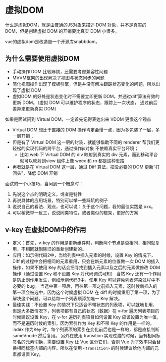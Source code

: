 # 虚拟DOM

什么是虚拟DOM，就是由普通的JS对象来描述 DOM 对象，并不是真实的 DOM，但是创建虚拟 DOM 的开销要比真实 DOM 小很多。

vue的虚拟dom是改造自一个开源库snabbdom。

## 为什么需要使用虚拟DOM

+ 手动操作 DOM 比较麻烦，还需要考虑兼容性问题
+ MVVM框架的出现解决了视图与状态同步的问题
+ 简化视图操作出现了模板引擎，但是并没有解决跟踪状态变化的问题，所以出现了虚拟 DOM
+ 虚拟DOM 的好处是状态变化时不需要立即更新 DOM，并通过diff算法有效的更新 DOM。（虚拟 DOM 可以维护程序的状态，跟踪上一次状态， 通过前后差异来更新真实 DOM）

如果是面试问到 Virtual DOM，一定首先记得表达出来 VDOM 更慢这个观点

+ Virtual DOM 想比于直接的 DOM 操作肯定会慢一点，因为多包装了一层，多一层开销；
+ 但是有了 Virtual DOM 这一层的封装，就能够借助不同的 renderer 帮我们更轻松的实现代码的跨平台，通过操作js对象 不依赖真实平台环境；
  + 比如 web 下 Virtual DOM 的 div 映射到真实的 div 元素，而到移动平台就可以映射到view 组件上像 weex 和 rn 都是这种思路
+ 再者就是在 Virtual DOM 这一层，通过 Diff 算法，把没必要的 DOM 更新“打回头”，降低 DOM 开销

面试的一个小技巧，当问到一个概念时：

1. 先说这个点的明确定义，或者是特性
2. 再说具体的应用场景，特别可以举一些踩坑的例子
3. 说说自己的看法、观点，也可以说：关于这个问题，我的最佳实践是 xxx。
4. 可以稍微举一反三，说说同类特性，或者类似的框架，更好的方案

## v-key 在虚拟DOM中的作用

+ 定义：首先，v-key 的作用是更新组件时，判断两个节点是否相同，相同就复用，不相同就删除旧的重新创建新的。
+ 应用：如示例代码2中，当给列表中插入元素的时候，设置 Key 的情况下，Diff 的过程中会把相同的元素重用，只会在新元素的位置做一次 DOM 的插入操作，如果不使用 Key 的话会把寻找到插入元素以及之后的元素做修改 DOM 操作（通过设置 Key 和不设置 Key 对代码调试可知）
当然 Key 还有一个作用是防止副作用发生，例如示例代码3中，使用 Key 可以避免列表渲染过程中不必要的 bug。
当选中第一项后，再往第一项之前插入元素，这时候新插入的第一项会被选中，因为这个时候虚拟 DOM 在 diff 的时候重用了第一项，为了解决这个问题，可以给每一个列表项添加唯一 Key 解决。
+ 最佳实践：不设置 Key 的情况下只适合不带状态的列表项，可以就地复用，但是大多数情况下，列表项都有自己的状态（数据）在 v-for 遍历列表项目的时候建议设置 Key，在 v-for 遍历列表项目如何设置 Key 应该设置为唯一值，而不是遍历时候的索引，因为索引作为 Key 和不带 Key 的作用是一样的。index 作为Key 时，每个列表项的索引在变化前后也是一样的，都是直接判断 sameVnode 然后复用。
另外在使用 transition 实现过渡的时候，当有相同标签名的元素切换，需要设置 Key 让 Vue 区分它们，否则 Vue 为了效率只会替换相同标签内部的内容。所以在使用 `<transition>` 的时候建议给他内部的元素都设置 Key。
